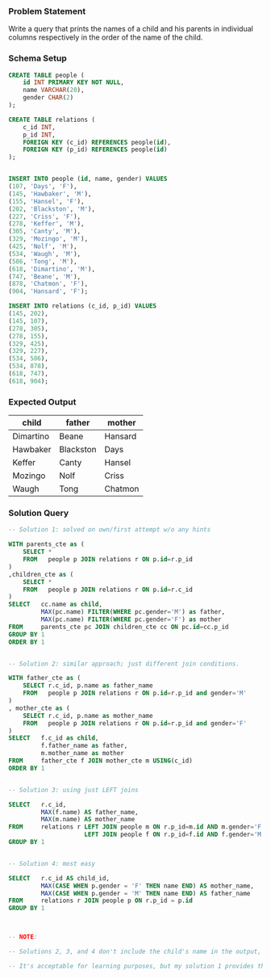 ### Problem Statement

Write a query that prints the names of a child and his parents in individual columns respectively in the order of the name of the child. 

### Schema Setup

```sql
CREATE TABLE people (
    id INT PRIMARY KEY NOT NULL,
    name VARCHAR(20),
    gender CHAR(2)
);

CREATE TABLE relations (
    c_id INT,
    p_id INT,
    FOREIGN KEY (c_id) REFERENCES people(id),
    FOREIGN KEY (p_id) REFERENCES people(id)
);


INSERT INTO people (id, name, gender) VALUES
(107, 'Days', 'F'),
(145, 'Hawbaker', 'M'),
(155, 'Hansel', 'F'),
(202, 'Blackston', 'M'),
(227, 'Criss', 'F'),
(278, 'Keffer', 'M'),
(305, 'Canty', 'M'),
(329, 'Mozingo', 'M'),
(425, 'Nolf', 'M'),
(534, 'Waugh', 'M'),
(586, 'Tong', 'M'),
(618, 'Dimartino', 'M'),
(747, 'Beane', 'M'),
(878, 'Chatmon', 'F'),
(904, 'Hansard', 'F');

INSERT INTO relations (c_id, p_id) VALUES
(145, 202),
(145, 107),
(278, 305),
(278, 155),
(329, 425),
(329, 227),
(534, 586),
(534, 878),
(618, 747),
(618, 904);
```


### Expected Output


| child      | father    | mother  |
|------------|-----------|---------|
| Dimartino  | Beane     | Hansard |
| Hawbaker   | Blackston | Days    |
| Keffer     | Canty     | Hansel  |
| Mozingo    | Nolf      | Criss   |
| Waugh      | Tong      | Chatmon |



### Solution Query

```sql
-- Solution 1: solved on own/first attempt w/o any hints

WITH parents_cte as (
	SELECT *
	FROM   people p JOIN relations r ON p.id=r.p_id
)
,children_cte as (
	SELECT *
	FROM   people p JOIN relations r ON p.id=r.c_id
)
SELECT   cc.name as child, 
	     MAX(pc.name) FILTER(WHERE pc.gender='M') as father,     
	     MAX(pc.name) FILTER(WHERE pc.gender='F') as mother  
FROM     parents_cte pc JOIN children_cte cc ON pc.id=cc.p_id 
GROUP BY 1
ORDER BY 1


-- Solution 2: similar approach; just different join conditions.

WITH father_cte as (
	SELECT r.c_id, p.name as father_name
	FROM   people p JOIN relations r ON p.id=r.p_id and gender='M'
)
, mother_cte as (
	SELECT r.c_id, p.name as mother_name
	FROM   people p JOIN relations r ON p.id=r.p_id and gender='F'
)
SELECT   f.c_id as child, 
	     f.father_name as father,
	     m.mother_name as mother  
FROM     father_cte f JOIN mother_cte m USING(c_id)
ORDER BY 1


-- Solution 3: using just LEFT joins

SELECT   r.c_id,
         MAX(f.name) AS father_name,
         MAX(m.name) AS mother_name
FROM     relations r LEFT JOIN people m ON r.p_id=m.id AND m.gender='F'
                     LEFT JOIN people f ON r.p_id=f.id AND f.gender='M'
GROUP BY 1


-- Solution 4: most easy

SELECT   r.c_id AS child_id,
         MAX(CASE WHEN p.gender = 'F' THEN name END) AS mother_name,
         MAX(CASE WHEN p.gender = 'M' THEN name END) AS father_name
FROM     relations r JOIN people p ON r.p_id = p.id
GROUP BY 1



-- NOTE: 

-- Solutions 2, 3, and 4 don't include the child's name in the output, which should be included since we're expected to order by it. 

-- It's acceptable for learning purposes, but my solution 1 provides the exact expected output.
```